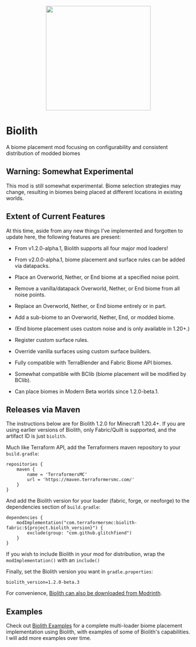 <p align="center"><a href="https://modrinth.com/mod/biolith"><img height="286" width="286" src="./images/biolith.png" /></a></p>

# Biolith
A biome placement mod focusing on configurability and consistent
distribution of modded biomes

## Warning: Somewhat Experimental

This mod is still somewhat experimental.  Biome selection strategies may change,
resulting in biomes being placed at different locations in existing worlds.

## Extent of Current Features

At this time, aside from any new things I've implemented and forgotten
to update here, the following features are present:

* From v1.2.0-alpha.1, Biolith supports all four major mod loaders!
* From v2.0.0-alpha.1, biome placement and surface rules can be added via datapacks.

* Place an Overworld, Nether, or End biome at a specified noise point.
* Remove a vanilla/datapack Overworld, Nether, or End biome from all noise points.
* Replace an Overworld, Nether, or End biome entirely or in part.
* Add a sub-biome to an Overworld, Nether, End, or modded biome.
* (End biome placement uses custom noise and is only available in 1.20+.)

* Register custom surface rules.
* Override vanilla surfaces using custom surface builders.

* Fully compatible with TerraBlender and Fabric Biome API biomes.
* Somewhat compatible with BClib (biome placement will be modified by BClib).
* Can place biomes in Modern Beta worlds since 1.2.0-beta.1.

## Releases via Maven

The instructions below are for Biolith 1.2.0 for Minecraft 1.20.4+.  If you
are using earlier versions of Biolith, only Fabric/Quilt is supported, and
the artifact ID is just `biolith`.

Much like Terraform API, add the Terraformers maven repository to your `build.gradle`:

```
repositories {
    maven {
        name = 'TerraformersMC'
        url = 'https://maven.terraformersmc.com/'
    }
}
```

And add the Biolith version for your loader (fabric, forge, or neoforge)
to the dependencies section of `build.gradle`:

```
dependencies {
    modImplementation("com.terraformersmc:biolith-fabric:${project.biolith_version}") {
		exclude(group: "com.github.glitchfiend")
	}
}
```

If you wish to include Biolith in your mod for distribution, wrap the `modImplementation()` with an `include()`

Finally, set the Biolith version you want in `gradle.properties`:

```
biolith_version=1.2.0-beta.3
```

For convenience, [Biolith can also be downloaded from Modrinth](https://modrinth.com/mod/biolith).

## Examples

Check out [Biolith Examples](https://github.com/gniftygnome/biolith-examples)
for a complete multi-loader biome placement implementation using Biolith,
with examples of some of Biolith's capabilities.  I will add more examples
over time.
